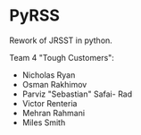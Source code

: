 # PyRSS

Rework of JRSST in python.

Team 4 "Tough Customers": 
- Nicholas Ryan
- Osman Rakhimov
- Parviz "Sebastian" Safai- Rad
- Victor Renteria
- Mehran Rahmani
- Miles Smith
